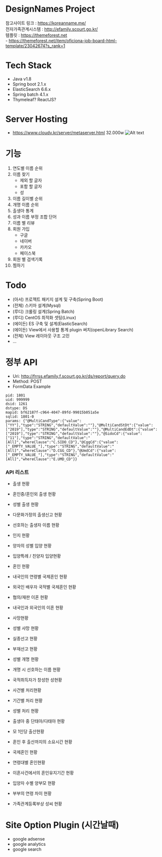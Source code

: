 # DesignNames Project

참고사이트 링크 : https://koreanname.me/  
전자가족관계시스템 : http://efamily.scourt.go.kr/  
템플릿 : https://themeforest.net  
    - https://themeforest.net/item/oficiona-job-board-html-template/23042674?s_rank=1

# Tech Stack
- Java v1.8
- Spring boot 2.1.x
- ElasticSearch 6.6.x
- Spring batch 4.1.x
- Thymeleaf? ReactJS?

# Server Hosting
- https://www.cloudv.kr/server/metaserver.html 32.000w
![Alt text](https://monosnap.com/image/RQ5gNvIALyPshV4Q1kdW9TVC4lSEBp.png)

# 기능
1. 연도별 이름 순위
2. 이름 찾기
    - 제외 할 글자
    - 포함 할 글자
    - 성
3. 이름 길이별 순위
4. 개명 이름 순위
5. 출생아 통계
6. 성과 이름 부정 조합 단어
7. 이름 별 리뷰
8. 회원 가입
    - 구글
    - 네이버
    - 카카오
    - 페이스북
9. 회원 별 검색기록
10. 찜하기


# Todo
- (아서) 프로젝트 패키지 설계 및 구축(Spring Boot)
- (전체) 스키마 설계(Mysql)
- (루디) 크롤링 설계(Spring Batch)
- (루디) CentOS 최적화 셋팅(Linux)
- (에이든) ES 구축 및 설계(ElasticSearch)
- (에이든) View에서 사용할 통계 plugin 써치(openLibrary Search)
- (전체) View 레이아웃 구조 고민
- ...

# 정부 API
- Uri: http://frrss.efamily.f.scourt.go.kr/ds/report/query.do
- Method: POST
- FormData Example
```text
pid: 1801
uid: 999999
dsid: 1261
dstype: DS
mapid: bf62187f-c964-4047-89fd-99015b051a5e
sqlid: 1801-0
params: {"@MultiCandType":{"value":["YY"],"type":"STRING","defaultValue":""},"@MultiCandStDt":{"value":["2019"],"type":"STRING","defaultValue":""},"@MultiCandEdDt":{"value":["2019"],"type":"STRING","defaultValue":""},"@SidoCd":{"value":["11"],"type":"STRING","defaultValue":"[All]","whereClause":"C.SIDO_CD"},"@CggCd":{"value":["_EMPTY_VALUE_"],"type":"STRING","defaultValue":"[All]","whereClause":"D.CGG_CD"},"@UmdCd":{"value":["_EMPTY_VALUE_"],"type":"STRING","defaultValue":"[All]","whereClause":"E.UMD_CD"}}
```

### API 리스트
- 출생 현황
- 혼인중/혼인외 출생 현황
- 성별 출생 현황
- 다문화가정의 출생신고 현황
- 선호하는 출생자 이름 현황  

- 인지 현황
- 양자의 성별 입양 현황
- 입양특례 / 친양자 입양현황  

- 혼인 현황
- 내국인의 연령별 국제혼인 현황
- 외국인 배우자 국적별 국제혼인 현황
- 협의/재판 이혼 현황
- 내국인과 외국인의 이혼 현황  

- 사망현황
- 성별 사망 현황
- 실종선고 현황
- 부재선고 현황

- 성별 개명 현황
- 개명 시 선호하는 이름 현황
- 국적취득자가 창성한 성현황

- 사건별 처리현황
- 기간별 처리 현황
- 성별 처리 현황

- 출생아 중 단태아/다태아 현황
- 모 1인당 출산현황
- 혼인 후 출산까지의 소요시간 현황
- 국제혼인 현황
- 연령대별 혼인현황
- 이혼사건에서의 혼인유지기간 현황
- 입양자 수별 양부모 현황
- 부부의 연령 차이 현황
- 가족관계등록부상 성씨 현황

# Site Option Plugin (시간날때)
- google adsense
- google analytics
- google search
